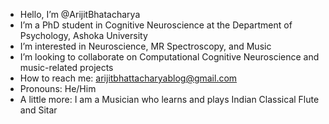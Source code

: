 -  Hello, I’m @ArijitBhatacharya
-  I’m a PhD student in Cognitive Neuroscience at the Department of Psychology, Ashoka University
-  I’m interested in Neuroscience, MR Spectroscopy, and Music
-  I’m looking to collaborate on Computational Cognitive Neuroscience and music-related projects
-  How to reach me: arijitbhattacharyablog@gmail.com
-  Pronouns: He/Him
-  A little more: I am a Musician who learns and plays Indian Classical Flute and Sitar

<!---
AriBhatacharya/AriBhatacharya is a ✨ special ✨ repository because its `README.md` (this file) appears on your GitHub profile.
You can click the Preview link to take a look at your changes.
--->
